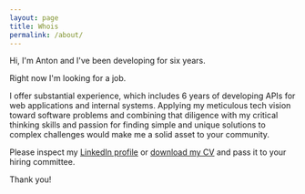 ```yaml
---
layout: page
title: Whois
permalink: /about/
---
```


Hi, I'm Anton and I've been developing for six years.

Right now I'm looking for a job.

I offer substantial experience, which includes 6 years of developing APIs for web applications and internal systems. Applying my meticulous tech vision toward software problems and combining that diligence with my critical thinking skills and passion for finding simple and unique solutions to complex challenges would make me a solid asset to your community.

Please inspect my [LinkedIn profile](https://www.linkedin.com/in/antonchebotaev) or [download my CV](/CV_AntonChebotaev.pdf) and pass it to your hiring committee.

Thank you!
